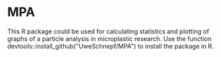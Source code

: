# MPA

This R package could be used for calculating statistics and
plotting of graphs of a particle analysis in microplastic research. Use the function devtools::install_github("UweSchnepf/MPA") to install
the package in R.

